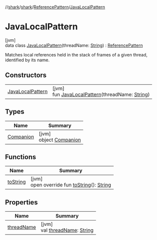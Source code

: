 //[shark](../../../../index.md)/[shark](../../index.md)/[ReferencePattern](../index.md)/[JavaLocalPattern](index.md)

# JavaLocalPattern

[jvm]\
data class [JavaLocalPattern](index.md)(threadName: [String](https://kotlinlang.org/api/latest/jvm/stdlib/kotlin/-string/index.html)) : [ReferencePattern](../index.md)

Matches local references held in the stack of frames of a given thread, identified by its name.

## Constructors

| | |
|---|---|
| [JavaLocalPattern](-java-local-pattern.md) | [jvm]<br>fun [JavaLocalPattern](-java-local-pattern.md)(threadName: [String](https://kotlinlang.org/api/latest/jvm/stdlib/kotlin/-string/index.html)) |

## Types

| Name | Summary |
|---|---|
| [Companion](-companion/index.md) | [jvm]<br>object [Companion](-companion/index.md) |

## Functions

| Name | Summary |
|---|---|
| [toString](to-string.md) | [jvm]<br>open override fun [toString](to-string.md)(): [String](https://kotlinlang.org/api/latest/jvm/stdlib/kotlin/-string/index.html) |

## Properties

| Name | Summary |
|---|---|
| [threadName](thread-name.md) | [jvm]<br>val [threadName](thread-name.md): [String](https://kotlinlang.org/api/latest/jvm/stdlib/kotlin/-string/index.html) |
